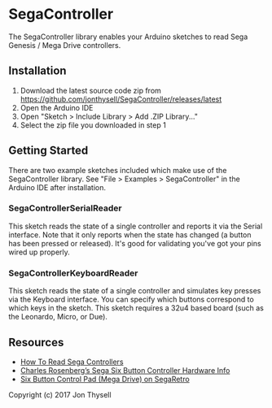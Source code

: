 # SegaController #

The SegaController library enables your Arduino sketches to read Sega Genesis / Mega Drive controllers.

## Installation ##

1. Download the latest source code zip from https://github.com/jonthysell/SegaController/releases/latest
2. Open the Arduino IDE
3. Open "Sketch > Include Library > Add .ZIP Library..."
4. Select the zip file you downloaded in step 1

## Getting Started ##

There are two example sketches included which make use of the SegaController library. See "File > Examples > SegaController" in the Arduino IDE after installation.

### SegaControllerSerialReader ###

This sketch reads the state of a single controller and reports it via the Serial interface. Note that it only reports when the state has changed (a button has been pressed or released). It's good for validating you've got your pins wired up properly.

### SegaControllerKeyboardReader ###

This sketch reads the state of a single controller and simulates key presses via the Keyboard interface. You can specify which buttons correspond to which keys in the sketch. This sketch requires a 32u4 based board (such as the Leonardo, Micro, or Due).

## Resources ##

* [How To Read Sega Controllers](https://github.com/jonthysell/SegaController/wiki/How-To-Read-Sega-Controllers)
* [Charles Rosenberg’s Sega Six Button Controller Hardware Info](http://www.cs.cmu.edu/~chuck/infopg/segasix.txt)
* [Six Button Control Pad (Mega Drive) on SegaRetro](http://www.segaretro.org/Six_Button_Control_Pad_(Mega_Drive))

Copyright (c) 2017 Jon Thysell
